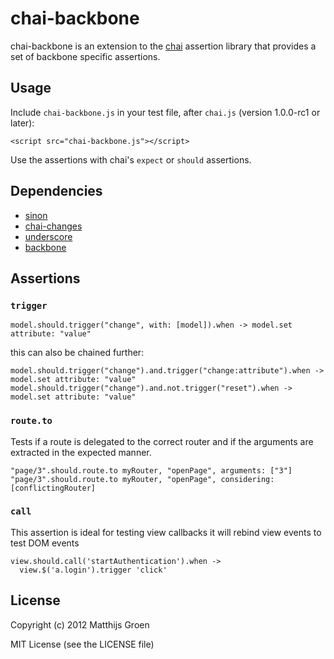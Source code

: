 chai-backbone
============

chai-backbone is an extension to the [chai](http://chaijs.com/) assertion library that
provides a set of backbone specific assertions.

Usage
-----

Include `chai-backbone.js` in your test file, after `chai.js` (version 1.0.0-rc1 or later):

    <script src="chai-backbone.js"></script>

Use the assertions with chai's `expect` or `should` assertions.

Dependencies
------------

- [sinon](http://sinonjs.org/)
- [chai-changes](https://github.com/matthijsgroen/chai-changes)
- [underscore](http://underscorejs.org/)
- [backbone](http://backbonejs.org/)

Assertions
----------

### `trigger`

    model.should.trigger("change", with: [model]).when -> model.set attribute: "value"

this can also be chained further:

    model.should.trigger("change").and.trigger("change:attribute").when -> model.set attribute: "value"
    model.should.trigger("change").and.not.trigger("reset").when -> model.set attribute: "value"

### `route.to`

Tests if a route is delegated to the correct router and if the arguments
are extracted in the expected manner.

    "page/3".should.route.to myRouter, "openPage", arguments: ["3"]
    "page/3".should.route.to myRouter, "openPage", considering: [conflictingRouter]

### `call`

This assertion is ideal for testing view callbacks it will rebind view
events to test DOM events

    view.should.call('startAuthentication').when ->
      view.$('a.login').trigger 'click'

## License

Copyright (c) 2012 Matthijs Groen

MIT License (see the LICENSE file)

